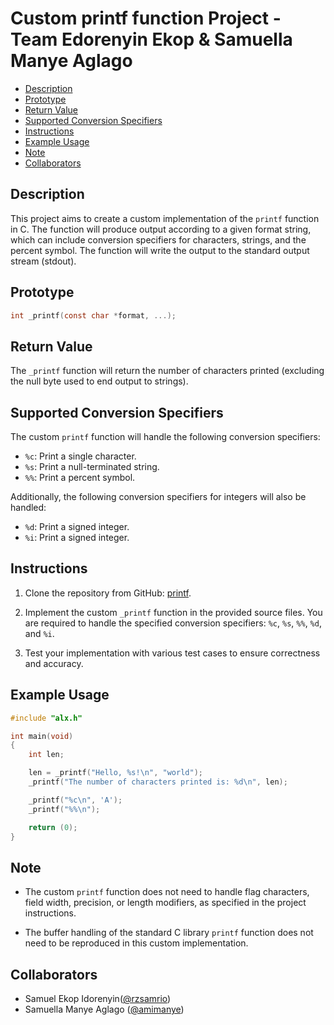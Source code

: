 # Custom printf function Project - Team Edorenyin Ekop & Samuella Manye Aglago

+ [Description](#description)
+ [Prototype](#prototype)
+ [Return Value](#return-value)
+ [Supported Conversion Specifiers](#supported-conversion-specifiers)
+ [Instructions](#instructions)
+ [Example Usage](#example-usage)
+ [Note](#note)
+ [Collaborators](#collaborators)


## Description

This project aims to create a custom implementation of the `printf` function in C. The function will produce output according to a given format string, which can include conversion specifiers for characters, strings, and the percent symbol. The function will write the output to the standard output stream (stdout).

## Prototype

```c
int _printf(const char *format, ...);
```

## Return Value

The `_printf` function will return the number of characters printed (excluding the null byte used to end output to strings).

## Supported Conversion Specifiers

The custom `printf` function will handle the following conversion specifiers:

- `%c`: Print a single character.
- `%s`: Print a null-terminated string.
- `%%`: Print a percent symbol.

Additionally, the following conversion specifiers for integers will also be handled:

- `%d`: Print a signed integer.
- `%i`: Print a signed integer.

## Instructions

1. Clone the repository from GitHub: [printf](https://github.com/amimanye/printf).

2. Implement the custom `_printf` function in the provided source files. You are required to handle the specified conversion specifiers: `%c`, `%s`, `%%`, `%d`, and `%i`.

3. Test your implementation with various test cases to ensure correctness and accuracy.

## Example Usage

```c
#include "alx.h"

int main(void)
{
    int len;

    len = _printf("Hello, %s!\n", "world");
    _printf("The number of characters printed is: %d\n", len);

    _printf("%c\n", 'A');
    _printf("%%\n");

    return (0);
}
```

## Note

- The custom `printf` function does not need to handle flag characters, field width, precision, or length modifiers, as specified in the project instructions.

- The buffer handling of the standard C library `printf` function does not need to be reproduced in this custom implementation.


## Collaborators

- Samuel Ekop Idorenyin([@rzsamrio](https://github.com/rzsamrio))
- Samuella Manye Aglago ([@amimanye](https://github.com/amimanye))
